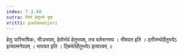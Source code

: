 ```yaml
---
index: 7.3.40
sutra: भियो हेतुभये षुक्
vritti: padamanjari
---
```


 हेतुः पारिभाषिकः, भीःउभयम्, हेतोर्भयं हेतुभयम्, तत्र वर्तमानस्य । भीषयत इति । ठ्भीस्म्योर्हेतुभयेऽ इत्यात्मनेपदम् । भापयत इति । ठ्बिभेतेर्हेतुभयेऽ इत्यात्वम् ॥